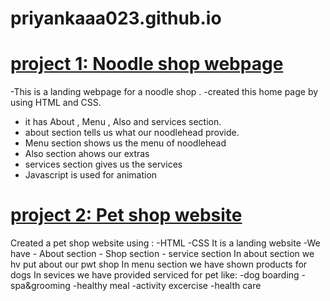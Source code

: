 # priyankaaa023.github.io
# [project 1: Noodle shop webpage](http://localhost:5174/)
-This is a landing webpage for a noodle shop .
-created this home page by using HTML and CSS.
- it has About , Menu , Also and services section.
- about section tells us what our noodlehead provide.
- Menu section shows us the menu of noodlehead
- Also section ahows our extras
- services section gives us the services
- Javascript is used for animation
# [project 2: Pet shop website](http://localhost:8080)
Created a pet shop website using :
-HTML
-CSS
It is a landing website
-We have
     - About section
     - Shop section
     - service section
In about section we hv put about our pwt shop
In menu section we have shown products for dogs
In sevices we have provided serviced for pet like:
     -dog boarding
     -spa&grooming
     -healthy meal
     -activity excercise
     -health care
